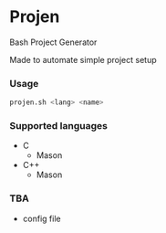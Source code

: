 # Projen
Bash Project Generator

Made to automate simple project setup

### Usage
```bash
projen.sh <lang> <name>
```

### Supported languages
* C
    * Mason
* C++
    * Mason
   
### TBA
* config file
